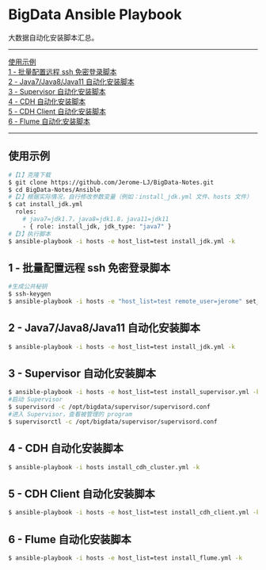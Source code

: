 # BigData Ansible Playbook
大数据自动化安装脚本汇总。

---

<nav>
<a href="#使用示例"</a>使用示例</a><br/>
<a href="#1---批量配置远程-ssh-免密登录脚本"</a>1 - 批量配置远程 ssh 免密登录脚本</a><br/>
<a href="#2---java7java8java11-自动化安装脚本"</a>2 - Java7/Java8/Java11 自动化安装脚本</a><br/>
<a href="#3---supervisor-自动化安装脚本"</a>3 - Supervisor 自动化安装脚本</a><br/>
<a href="#4---cdh-自动化安装脚本"</a>4 - CDH 自动化安装脚本</a><br/>
<a href="#5---cdh-client-自动化安装脚本"</a>5 - CDH Client 自动化安装脚本</a><br/>
<a href="#6---flume-自动化安装脚本"</a>6 - Flume 自动化安装脚本</a><br/>
</nav>

---

## 使用示例
```bash
#【1】克隆下载
$ git clone https://github.com/Jerome-LJ/BigData-Notes.git
$ cd BigData-Notes/Ansible
#【2】根据实际情况，自行修改参数变量（例如：install_jdk.yml 文件、hosts 文件）
$ cat install_jdk.yml
  roles:
    # java7=jdk1.7，java8=jdk1.8，java11=jdk11
    - { role: install_jdk, jdk_type: "java7" }
#【3】执行脚本
$ ansible-playbook -i hosts -e host_list=test install_jdk.yml -k
```

## 1 - 批量配置远程 ssh 免密登录脚本
```bash
#生成公共秘钥
$ ssh-keygen
$ ansible-playbook -i hosts -e "host_list=test remote_user=jerome" set_pub_key.yml -k
```

## 2 - Java7/Java8/Java11 自动化安装脚本
```bash
$ ansible-playbook -i hosts -e host_list=test install_jdk.yml -k
```

## 3 - Supervisor 自动化安装脚本
```bash
$ ansible-playbook -i hosts -e host_list=test install_supervisor.yml -k
#启动 Supervisor
$ supervisord -c /opt/bigdata/supervisor/supervisord.conf
#进入 Supervisor，查看被管理的 program
$ supervisorctl -c /opt/bigdata/supervisor/supervisord.conf
```

## 4 - CDH 自动化安装脚本
```bash
$ ansible-playbook -i hosts install_cdh_cluster.yml -k
```

## 5 - CDH Client 自动化安装脚本
```bash
$ ansible-playbook -i hosts -e host_list=test install_cdh_client.yml -k
```

## 6 - Flume 自动化安装脚本
```bash
$ ansible-playbook -i hosts -e host_list=test install_flume.yml -k
```
